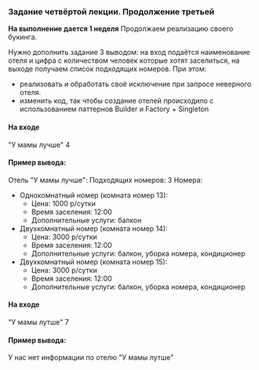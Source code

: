 ### Задание четвёртой лекции. Продолжение третьей
**На выполнение дается 1 неделя**
Продолжаем реализацию своего букинга.

Нужно дополнить задание 3 выводом: 
на вход подаётся наименование отеля и цифра с количеством человек которые хотят заселиться, на выходе получаем список подходящих номеров.
При этом: 
- реализовать и обработать своё исключение при запросе неверного отеля.
- изменить код, так чтобы создание отелей происходило с использованием паттернов Builder и Factory + Singleton 


#### На входе
"У мамы лучше" 4


#### Пример вывода:
Отель "У мамы лучше":
Подходящих номеров: 3
Номера:
- Однокомнатный номер (комната номер 13):
  - Цена: 1000 р/сутки
  - Время заселения: 12:00
  - Дополнительные услуги: балкон
- Двухкомнатный номер (комната номер 14):
    - Цена: 3000 р/сутки
    - Время заселения: 12:00
    - Дополнительные услуги: балкон, уборка номера, кондиционер
- Двухкомнатный номер (комната номер 15):
  - Цена: 3000 р/сутки
  - Время заселения: 12:00
  - Дополнительные услуги: балкон, уборка номера, кондиционер

#### На входе
"У мамы лутше" 7


#### Пример вывода:
У нас нет информации по отелю "У мамы лутше"